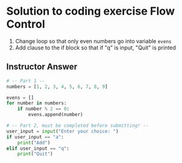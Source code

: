 # Solution to coding exercise Flow Control

1. Change loop so that only even numbers go into variable `evens`
2. Add clause to the if block so that if "q" is input, "Quit" is printed

## Instructor Answer

```py
# -- Part 1 --
numbers = [1, 2, 3, 4, 5, 6, 7, 8, 9]

evens = []
for number in numbers:
    if number % 2 == 0:
        evens.append(number)

# -- Part 2, must be completed before submitting! --
user_input = input("Enter your choice: ")
if user_input == "a":
    print("Add")
elif user_input == "q":
    print("Quit")
```
